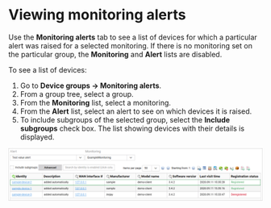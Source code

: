 # Viewing monitoring alerts

Use the **Monitoring alerts** tab to see a list of devices for which a particular alert was raised for a selected monitoring. If there is no monitoring set on the particular group, the **Monitoring** and **Alert** lists are disabled.

To see a list of devices:

1. Go to **Device groups -> Monitoring alerts**.
2. From a group tree, select a group.
3. From the **Monitoring** list, select a monitoring.
4. From the **Alert** list, select an alert to see on which devices it is raised.
5. To include subgroups of the selected group, select the **Include subgroups** check box. The list showing devices with their details is displayed.

![Monitoring alerts](images/monitoring_alerts.png "Monitoring alerts")
